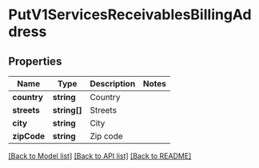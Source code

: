 # PutV1ServicesReceivablesBillingAddress

## Properties
Name | Type | Description | Notes
------------ | ------------- | ------------- | -------------
**country** | **string** | Country | 
**streets** | **string[]** | Streets | 
**city** | **string** | City | 
**zipCode** | **string** | Zip code | 

[[Back to Model list]](../README.md#documentation-for-models) [[Back to API list]](../README.md#documentation-for-api-endpoints) [[Back to README]](../README.md)


